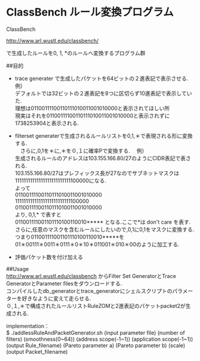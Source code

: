 # ClassBench ルール変換プログラム

ClassBench 

http://www.arl.wustl.edu/classbench/ 

で生成したルールを0, 1, *のルールへ変換するプログラム群

##目的
* trace generater で生成したパケットを64ビットの２進表記で表示させる.　     
例）  
 デフォルトでは32ビットの２進表記を8つに区切らず10進表記で表示していた.  
 理想は01100111100110111010011001010000と表示されてほしい所  
 現実はそれを01100111100110111010011001010000と表示されずに1738253904と表示される.　　

* filterset generaterで生成されるルールリストを0,1,＊で表現される形に変換する.   
 　さらに,0,1を＊に,＊を０,１に確率Pで変換する.
　例）  
   生成されるルールのアドレスは103.155.166.80/27のようにCIDR表記で表される.  
   103.155.166.80/27はプレフィックス長が27なのでサブネットマスクは11111111111111111111111111100000になる.  
   よって  
     01100111100110111010011001010000  
     11111111111111111111111111100000  
     01100111100110111010011001010000  
   より,
   0,1,* で表すと  
      011001111001101110100110010*****
   となる.ここで*は don't care を表す.  
   さらに,任意のマスクを含むルールにしたいので,0,1に0,1をマスクに変換する.
   つまり011001111001101110100110010*****を  
   01＊00111＊0011＊0111＊0＊10＊011001＊010＊00のように加工する.  
*  評価パケット数を付け加える  　

##Usage   
http://www.arl.wustl.edu/classbench からFilter Set GeneratorとTrace GeneratorとParameter filesをダウンロードする.     
コンパイルしたdb_generatorとtrace_generatorにシェルスクリプトのパラメーターを好きなように変えて走らせる.  
０,１,＊で構成されたルールリストRuleZOMと2進表記のパケットpacket2が生成される.  

implementation：  
 $ ./addlessRuleAndPacketGenerator.sh  (input parameter file) (number of filters) (smoothness(0~64)) (address scope(-1~1)) (application scope(-1~1)) (output Rule_filename) (Pareto parameter a) (Pareto parameter b) (scale) (output Packet_filename)


